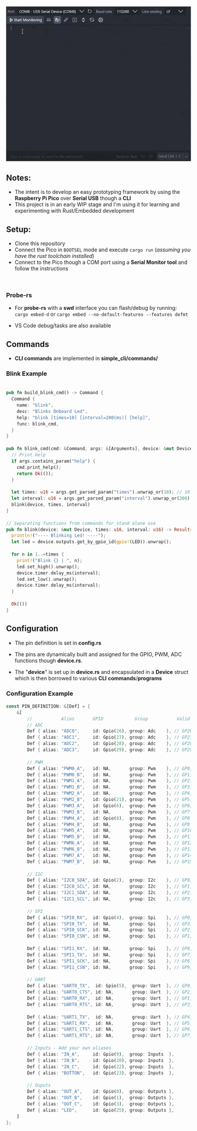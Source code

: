 
![RPI-PICO-USB-SERIAL-CLI-RUST](.github/serial.gif)  


## Notes:

* The intent is to develop an easy prototyping framework by using the **Raspberry Pi Pico** over **Serial USB** though a **CLI**
* This project is in an early WIP stage and I'm using it for learning and experimenting with Rust/Embedded development

## Setup:

* Clone this repository
* Connect the Pico in `BOOTSEL` mode and execute `cargo run` (*assuming you have the rust toolchain installed*)
* Connect to the Pico though a COM port using a **Serial Monitor tool** and follow the instructions

<br>

### Probe-rs

* For **probe-rs** with a **swd** interface you can flash/debug by running: `cargo embed-d` or `cargo embed --no-default-features --features defmt`

* VS Code debug/tasks are also available




## Commands

* **CLI commands** are implemented in **simple_cli/commands/**

### Blink Example

```rust

pub fn build_blink_cmd() -> Command {
  Command {
    name: "blink",
    desc: "Blinks Onboard Led",
    help: "blink [times=10] [interval=200(ms)] [help]",
    func: blink_cmd,
  }
}

pub fn blink_cmd(cmd: &Command, args: &[Arguments], device: &mut Device) -> Result<()> {
  // Print Help
  if args.contains_param("help") {
    cmd.print_help();
    return Ok(());
  }

  let times: u16 = args.get_parsed_param("times").unwrap_or(10); // 10 default
  let interval: u16 = args.get_parsed_param("interval").unwrap_or(200); // 200ms default
  blink(device, times, interval)
}

// Separating functions from commands for stand alone use
pub fn blink(device: &mut Device, times: u16, interval: u16) -> Result<()> {
  println!("---- Blinking Led! ----");
  let led = device.outputs.get_by_gpio_id(gpio!(LED)).unwrap();

  for n in 1..=times {
    print!("Blink {} | ", n);
    led.set_high().unwrap();
    device.timer.delay_ms(interval);
    led.set_low().unwrap();
    device.timer.delay_ms(interval);
  }

  Ok(())
}

```

## Configuration 

* The pin definition is set in **config.rs**

* The pins are dynamically built and assigned for the GPIO, PWM, ADC functions though **device.rs**.

* The "**device**" is set up in **device.rs** and encapsulated in a **Device** struct which is then borrowed to various **CLI** **commands**/**programs** 

### Configuration Example

```rust
const PIN_DEFINITION: &[Def] = {
    &[
        //           Alias       GPIO            Group           Valid Pins
        // ADC
        Def { alias: "ADC0",     id: Gpio(26), group: Adc    }, // GP26
        Def { alias: "ADC1",     id: Gpio(27), group: Adc    }, // GP27
        Def { alias: "ADC2",     id: Gpio(28), group: Adc    }, // GP28
        Def { alias: "ADC3",     id: Gpio(29), group: Adc    }, // GP29

        // PWM
        Def { alias: "PWM0_A",   id: NA,       group: Pwm    }, // GP0, GP16
        Def { alias: "PWM0_B",   id: NA,       group: Pwm    }, // GP1, GP17
        Def { alias: "PWM1_A",   id: NA,       group: Pwm    }, // GP2, GP18
        Def { alias: "PWM1_B",   id: NA,       group: Pwm    }, // GP3, GP19
        Def { alias: "PWM2_A",   id: NA,       group: Pwm    }, // GP4, GP20
        Def { alias: "PWM2_B",   id: Gpio(21), group: Pwm    }, // GP5, GP21s
        Def { alias: "PWM3_A",   id: Gpio(6),  group: Pwm    }, // GP6, GP22
        Def { alias: "PWM3_B",   id: NA,       group: Pwm    }, // GP7
        Def { alias: "PWM4_A",   id: Gpio(8),  group: Pwm    }, // GP8
        Def { alias: "PWM4_B",   id: NA,       group: Pwm    }, // GP9
        Def { alias: "PWM5_A",   id: NA,       group: Pwm    }, // GP10, GP26
        Def { alias: "PWM5_B",   id: NA,       group: Pwm    }, // GP11, GP27
        Def { alias: "PWM6_A",   id: NA,       group: Pwm    }, // GP12, GP28
        Def { alias: "PWM6_B",   id: NA,       group: Pwm    }, // GP13
        Def { alias: "PWM7_A",   id: NA,       group: Pwm    }, // GP14
        Def { alias: "PWM7_B",   id: NA,       group: Pwm    }, // GP15

        // I2C
        Def { alias: "I2C0_SDA", id: Gpio(2),  group: I2c    }, // GP0, GP4, GP8, GP12, GP16, GP20, GP28
        Def { alias: "I2C0_SCL", id: NA,       group: I2c    }, // GP1, GP5, GP9, GP13, GP17, GP21
        Def { alias: "I2C1_SDA", id: NA,       group: I2c    }, // GP2, GP6, GP10, GP14, GP18, GP22, GP26
        Def { alias: "I2C1_SCL", id: NA,       group: I2c    }, // GP3, GP7, GP11, GP15, GP19, GP27

        // SPI
        Def { alias: "SPI0_RX",  id: Gpio(4),  group: Spi    }, // GP0, GP4, GP16, GP20
        Def { alias: "SPI0_TX",  id: NA,       group: Spi    }, // GP3, GP19
        Def { alias: "SPI0_SCK", id: NA,       group: Spi    }, // GP2, GP18, GP22
        Def { alias: "SPI0_CSN", id: NA,       group: Spi    }, // GP1, GP5, GP17, GP21

        Def { alias: "SPI1_RX",  id: NA,       group: Spi    }, // GP8, GP12, GP28
        Def { alias: "SPI1_TX",  id: NA,       group: Spi    }, // GP7, GP11, GP15, GP27
        Def { alias: "SPI1_SCK", id: NA,       group: Spi    }, // GP6, GP10, GP14, GP26
        Def { alias: "SPI1_CSN", id: NA,       group: Spi    }, // GP9, GP13

        // UART
        Def { alias: "UART0_TX",  id: Gpio(5),  group: Uart  }, // GP0, GP12, GP16, GP28
        Def { alias: "UART0_CTS", id: NA,       group: Uart  }, // GP2, GP14, GP18
        Def { alias: "UART0_RX",  id: NA,       group: Uart  }, // GP1, GP13, GP17
        Def { alias: "UART0_RTS", id: NA,       group: Uart  }, // GP3, GP15, GP19
        
        Def { alias: "UART1_TX",  id: NA,       group: Uart  }, // GP4, GP8, GP20
        Def { alias: "UART1_RX",  id: NA,       group: Uart  }, // GP5, GP9, GP21
        Def { alias: "UART1_CTS", id: NA,       group: Uart  }, // GP6, GP10, GP22, GP26
        Def { alias: "UART1_RTS", id: NA,       group: Uart  }, // GP7, GP11, GP27

        // Inputs - Add your own aliases
        Def { alias: "IN_A",     id: Gpio(9),  group: Inputs  },
        Def { alias: "IN_B",     id: Gpio(20), group: Inputs  },
        Def { alias: "IN_C",     id: Gpio(22), group: Inputs  },
        Def { alias: "BUTTON",   id: Gpio(23), group: Inputs  },

        // Ouputs 
        Def { alias: "OUT_A",    id: Gpio(0),  group: Outputs },
        Def { alias: "OUT_B",    id: Gpio(1),  group: Outputs },
        Def { alias: "OUT_C",    id: Gpio(3),  group: Outputs },
        Def { alias: "LED",      id: Gpio(25), group: Outputs },
    ]
};
```
